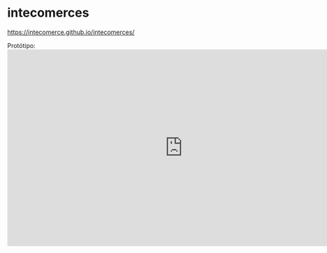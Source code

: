 # intecomerces
https://intecomerce.github.io/intecomerces/

Protótipo: <iframe style="border: 1px solid rgba(0, 0, 0, 0.1);" width="800" height="450" src="https://www.figma.com/embed?embed_host=share&url=https%3A%2F%2Fwww.figma.com%2Ffile%2Fm7NxijLUdhp2YXJZf8EYre%2Fintecomerces%3Fnode-id%3D0%253A1" allowfullscreen></iframe>
